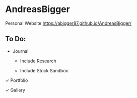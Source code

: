 # AndreasBigger
Personal Website
https://abigger87.github.io/AndreasBigger/

## To Do:


  * Journal

     * Include Research

     * Include Stock Sandbox

✓ Portfolio

✓ Gallery
